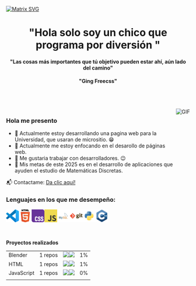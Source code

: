   [![Matrix SVG](https://raw.githubusercontent.com/rodrigograca31/rodrigograca31/master/matrix.svg)](https://www.youtube.com/watch?v=SDkAGkd4NLc) 
<p>
  <h1 align="center"><b>"Hola solo soy un chico que programa por diversión "</b></h1>
</p>

<p>
  <h4 align="center"><b>"Las cosas más importantes que tú objetivo pueden estar ahí, aún lado del camino"</b></h4>
</p>

<p>
  <h4 align="center"><b>"Ging Freecss"</b></h4>
</p>

<p align="center">
<br>


</p>

<br>

<img align="right" height="270px" alt="GIF" src="https://i.pinimg.com/originals/e4/26/70/e426702edf874b181aced1e2fa5c6cde.gif" />

### Hola me presento 

- 🔭 Actualmente estoy desarrollando una pagina web para la Universidad, que usaran de micrositio. :grin:
- 🌱 Actualmente me estoy enfocando en el desarollo de páginas web.
- 👯 Me gustaria trabajar con desarrolladores. :wink:
- 🥅 Mis metas de este 2025 es en el desarrollo de aplicaciones que ayuden el estudio de Matemáticas Discretas.

<!DOCTYPE html>
<html lang="en">
<head>
  <meta charset="UTF-8">

</head>
<body>
  <p>📬 Contactame: 
    <a href="https://www.linkedin.com/in/eduardo-huerta-de-jesus-a587a4225" target="_blank](https://www.linkedin.com/in/eduardo-huerta-de-jesus-a587a4225">
      Da clic aquí!
    </a>
  </p>
</body>
</html>


### Lenguajes en los que me desempeño: 

<img align="left" alt="Visual Studio Code" width="35px" src="https://raw.githubusercontent.com/github/explore/80688e429a7d4ef2fca1e82350fe8e3517d3494d/topics/visual-studio-code/visual-studio-code.png" />
<img align="left" alt="HTML5" width="35px" src="https://raw.githubusercontent.com/github/explore/80688e429a7d4ef2fca1e82350fe8e3517d3494d/topics/html/html.png" />
<img align="left" alt="CSS3" width="35px" src="https://raw.githubusercontent.com/github/explore/80688e429a7d4ef2fca1e82350fe8e3517d3494d/topics/css/css.png" />

<img align="left" alt="JavaScript" width="35px" src="https://raw.githubusercontent.com/github/explore/80688e429a7d4ef2fca1e82350fe8e3517d3494d/topics/javascript/javascript.png" />

<img align="left" alt="MySQL" width="35px" src="https://raw.githubusercontent.com/github/explore/80688e429a7d4ef2fca1e82350fe8e3517d3494d/topics/mysql/mysql.png" />
<img align="left" alt="Git" width="35px" src="https://raw.githubusercontent.com/github/explore/80688e429a7d4ef2fca1e82350fe8e3517d3494d/topics/git/git.png" />
<img align="left" alt="HTML5" width="35px" src="https://raw.githubusercontent.com/github/explore/80688e429a7d4ef2fca1e82350fe8e3517d3494d/topics/python/python.png" />
<img align="left" alt="HTML5" width="35px" src="https://raw.githubusercontent.com/github/explore/80688e429a7d4ef2fca1e82350fe8e3517d3494d/topics/cpp/cpp.png" />
<br>
<br>
<br>
<br>










**Proyectos realizados** 

| | | | |
| --- | --- | --- | --- |
|Blender                   |1 repos|            ![](https://via.placeholder.com/224x22/000000/000000?text=+)![](https://via.placeholder.com/176x22/b8b8b8/b8b8b8?=text=+)|1%|
|HTML                     |1 repos|             ![](https://via.placeholder.com/156x22/000000/000000?text=+)![](https://via.placeholder.com/244x22/b8b8b8/b8b8b8?=text=+)|1%|
|JavaScript               |1 repos|             ![](https://via.placeholder.com/24x22/000000/000000?text=+)![](https://via.placeholder.com/376x22/b8b8b8/b8b8b8?=text=+)|0%|
| | | | |
